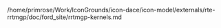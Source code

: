 /home/primrose/Work/IconGrounds/icon-dace/icon-model/externals/rte-rrtmgp/doc/ford_site/rrtmgp-kernels.md